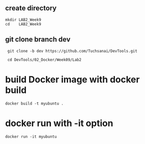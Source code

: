 

## create directory

   
    mkdir LAB2_Week9
    cd    LAB2_Week9
    

## git clone branch dev
    
    
   ```
    git clone -b dev https://github.com/Tuchsanai/DevTools.git
   ```
   
   ```   
    cd DevTools/02_Docker/Week09/Lab2
   ```




# build Docker image with docker build 

```
docker build -t myubuntu .
```


# docker run with -it option
```
docker run -it myubuntu
```




